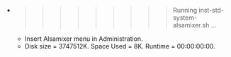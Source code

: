 * >>>>>>>>> Running inst-std-system-alsamixer.sh ...
  * Insert Alsamixer menu in Administration.
  * Disk size = 3747512K. Space Used = 8K. Runtime = 00:00:00:00.
